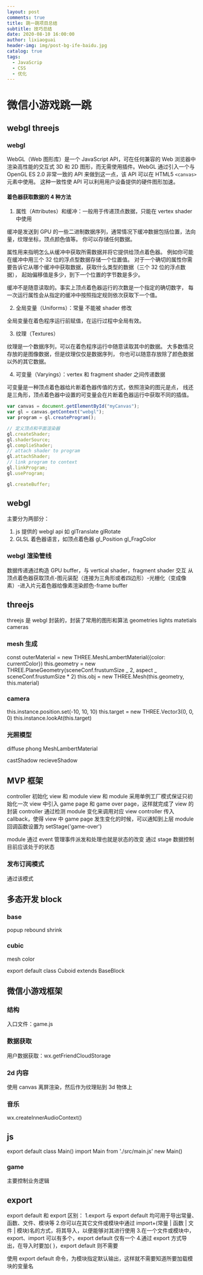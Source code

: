 ```yaml
---
layout: post
comments: true
title: 跳一跳项目总结
subtitle: 技巧总结
date: 2020-08-10 16:00:00
author: lixiaoguai
header-img: img/post-bg-ife-baidu.jpg
catalog: true
tags:
  - JavaScrip
  - CSS
  - 优化
---
```


# 微信小游戏跳一跳

## webgl threejs

### webgl

WebGL（Web 图形库）是一个 JavaScript API，可在任何兼容的 Web 浏览器中渲染高性能的交互式 3D 和 2D 图形，而无需使用插件。WebGL 通过引入一个与 OpenGL ES 2.0 非常一致的 API 来做到这一点，该 API 可以在 HTML5 `<canvas>`元素中使用。 这种一致性使 API 可以利用用户设备提供的硬件图形加速。

#### 着色器获取数据的 4 种方法

1. 属性（Attributes）和缓冲：一般用于传递顶点数据，只能在 vertex shader 中使用

缓冲是发送到 GPU 的一些二进制数据序列，通常情况下缓冲数据包括位置，法向量，纹理坐标，顶点颜色值等。 你可以存储任何数据。

属性用来指明怎么从缓冲中获取所需数据并将它提供给顶点着色器。 例如你可能在缓冲中用三个 32 位的浮点型数据存储一个位置值。 对于一个确切的属性你需要告诉它从哪个缓冲中获取数据，获取什么类型的数据（三个 32 位的浮点数据）， 起始偏移值是多少，到下一个位置的字节数是多少。

缓冲不是随意读取的。事实上顶点着色器运行的次数是一个指定的确切数字， 每一次运行属性会从指定的缓冲中按照指定规则依次获取下一个值。

2. 全局变量（Uniforms）：常量 不能被 shader 修改

全局变量在着色程序运行前赋值，在运行过程中全局有效。

3. 纹理（Textures）

纹理是一个数据序列，可以在着色程序运行中随意读取其中的数据。 大多数情况存放的是图像数据，但是纹理仅仅是数据序列， 你也可以随意存放除了颜色数据以外的其它数据。

4. 可变量（Varyings）：vertex 和 fragment shader 之间传递数据

可变量是一种顶点着色器给片断着色器传值的方式，依照渲染的图元是点， 线还是三角形，顶点着色器中设置的可变量会在片断着色器运行中获取不同的插值。

```js
var canvas = document.getElementById("myCanvas");
var gl = canvas.getContext("webgl");
var program = gl.createProgram();

// 定义顶点和平面渲染器
gl.createShader;
gl.shaderSource;
gl.complieShader;
// attach shader to program
gl.attachShader;
// link program to context
gl.linkProgram;
gl.useProgram;

gl.createBuffer;
```

## webgl

主要分为两部分：

1. js 提供的 webgl api 如 glTranslate glRotate
2. GLSL 着色器语言，如顶点着色器 gl_Position gl_FragColor

### webgl 渲染管线

数据传递通过构造 GPU buffer，与 vertical shader，fragment shader 交互
从顶点着色器获取顶点-图元装配（连接为三角形或者四边形）-光栅化（变成像素）-进入片元着色器给像素渲染颜色-frame buffer

## threejs

threejs 是 webgl 封装的，封装了常用的图形和算法
geometries lights matetials cameras

### mesh 生成

const outerMaterial = new THREE.MeshLambertMaterial({color: currentColor})
this.geometry = new THREE.PlaneGeometry(sceneConf.frustumSize _ 2, aspect _ sceneConf.frustumSize \* 2)
this.obj = new THREE.Mesh(this.geometry, this.material)

### camera

this.instance.position.set(-10, 10, 10)
this.target = new THREE.Vector3(0, 0, 0)
this.instance.lookAt(this.target)

### 光照模型

diffuse
phong
MeshLambertMaterial

castShadow
recieveShadow

## MVP 框架

controller 初始化 view 和 module
view 和 module 采用单例工厂模式保证只初始化一次
view 中引入 game page 和 game over page，这样就完成了 view 的封装
controller 通过检测 module 变化来调用对应 view
controller 传入 callback，使得 view 中 game page 发生变化的时候，可以通知到上层 module
回调函数设置为 setStage('game-over')

module 通过 event 管理事件派发和处理也就是状态的改变
通过 stage 数据控制目前应该处于的状态

### 发布订阅模式

通过该模式

## 多态开发 block

### base

popup rebound shrink

### cubic

mesh color

export default class Cuboid extends BaseBlock

## 微信小游戏框架

### 结构

入口文件：game.js

### 数据获取

用户数据获取：wx.getFriendCloudStorage

### 2d 内容

使用 canvas 离屏渲染，然后作为纹理贴到 3d 物体上

### 音乐

wx.createInnerAudioContext()

## js

export default class Main()
import Main from './src/main.js'
new Main()

### game

主要控制业务逻辑

## export

export default 和 export 区别：
1.export 与 export default 均可用于导出常量、函数、文件、模块等 2.你可以在其它文件或模块中通过 import+(常量 | 函数 | 文件 | 模块)名的方式，将其导入，以便能够对其进行使用 3.在一个文件或模块中，export、import 可以有多个，export default 仅有一个 4.通过 export 方式导出，在导入时要加{ }，export default 则不需要

使用 export default 命令，为模块指定默认输出，这样就不需要知道所要加载模块的变量名
